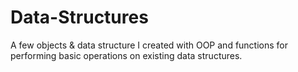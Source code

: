 # Data-Structures
A few objects &amp; data structure I created with OOP and functions for performing basic operations on existing data structures.

